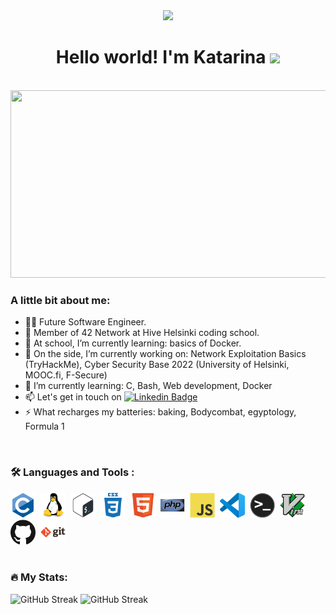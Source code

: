 <!--
**Katarina-Slotova/Katarina-Slotova** is a ✨ _special_ ✨ repository because its `README.md` (this file) appears on your GitHub profile.

Here are some ideas to get you started:

- 🔭 I’m currently working on ...
- 🌱 I’m currently learning ...
- 👯 I’m looking to collaborate on ...
- 🤔 I’m looking for help with ...
- 💬 Ask me about ...
- 📫 How to reach me: ...
- 😄 Pronouns: ...
- ⚡ Fun fact: ...
-->

<div id="header" align="center">
  <img src="https://media.giphy.com/media/paTz7UZbPfTZFRYnnB/giphy.gif" width="200"/>
</div>
<div id="greeting" align="center">
  <h1>Hello world! I'm Katarina <img src="https://media.giphy.com/media/hvRJCLFzcasrR4ia7z/giphy.gif" width="30px"/></h1>
</div>
<br/>
<div align="center">
  <img src="https://as2.ftcdn.net/v2/jpg/03/25/18/45/1000_F_325184520_AvHnGZ5HBm1D8em7qpR98UoquY9VmLCm.jpg" width="1000" height="300"/> 
</div>

### A little bit about me:
- :woman_technologist: Future Software Engineer.
- 🐝 Member of 42 Network at Hive Helsinki coding school.
- 🔭 At school, I’m currently learning: basics of Docker.
- 🤔 On the side, I’m currently working on: Network Exploitation Basics (TryHackMe), Cyber Security Base 2022 (University of Helsinki, MOOC.fi, F-Secure)
- 🌱 I’m currently learning: C, Bash, Web development, Docker
- 📫 Let's get in touch on [![Linkedin Badge](https://img.shields.io/badge/-LinkedIn-blue?style=flat&logo=Linkedin&logoColor=white)](https://www.linkedin.com/in/katarina-slotova-804466131/)
- ⚡ What recharges my batteries: baking, Bodycombat, egyptology, Formula 1

<br/>

### :hammer_and_wrench: Languages and Tools :
<div>
  <img src="https://raw.githubusercontent.com/devicons/devicon/master/icons/c/c-original.svg" title="C" alt="C" height="40px" width="40px"/>&nbsp;
  <img src="https://raw.githubusercontent.com/devicons/devicon/master/icons/linux/linux-original.svg" title="Linux" alt="Linux" height="40px" width="40px" />&nbsp;
  <img src="https://raw.githubusercontent.com/devicons/devicon/master/icons/bash/bash-original.svg" title="Bash" alt="Bash" height="40px" width="40px"/>&nbsp;
  <img src="https://github.com/devicons/devicon/blob/master/icons/css3/css3-plain-wordmark.svg"  title="CSS3" alt="CSS" width="40" height="40"/>&nbsp;
  <img src="https://github.com/devicons/devicon/blob/master/icons/html5/html5-original.svg" title="HTML5" alt="HTML" width="40" height="40"/>&nbsp;
  <img src="https://raw.githubusercontent.com/devicons/devicon/master/icons/php/php-original.svg" title="PHP" alt="PHP" height="40px" width="40px"/>&nbsp;
  <img src="https://github.com/devicons/devicon/blob/master/icons/javascript/javascript-original.svg" title="JavaScript" alt="JavaScript" width="40" height="40"/>&nbsp;
  <img src="https://raw.githubusercontent.com/github/explore/80688e429a7d4ef2fca1e82350fe8e3517d3494d/topics/visual-studio-code/visual-studio-code.png" title="VS Code" alt="VS Code" width="40" height="40"/>&nbsp;
  <img src="https://raw.githubusercontent.com/github/explore/80688e429a7d4ef2fca1e82350fe8e3517d3494d/topics/terminal/terminal.png" title="Terminal" alt="Terminal" width="40px" height="40px"/>&nbsp;
  <img src="https://raw.githubusercontent.com/github/explore/80688e429a7d4ef2fca1e82350fe8e3517d3494d/topics/vim/vim.png" title="Vim" alt="Vim" width="40px" height="40px"/>&nbsp;
      <img src="https://raw.githubusercontent.com/github/explore/78df643247d429f6cc873026c0622819ad797942/topics/github/github.png" title="GitHub" alt="GitHub" height="40px" width="40px"/>&nbsp;
  <img src="https://github.com/devicons/devicon/blob/master/icons/git/git-original-wordmark.svg" title="Git" alt="Git" width="40" height="40"/>
</div>

<br/>

### :fire: My Stats:
![GitHub Streak](https://github-readme-stats.vercel.app/api?username=Katarina-Slotova&show_icons=true&theme=tokyonight&include_all_commits=true&count_private=true)
![GitHub Streak](https://github-readme-stats.vercel.app/api/top-langs/?username=Katarina-Slotova&layout=compact&langs_count=7&theme=tokyonight)

